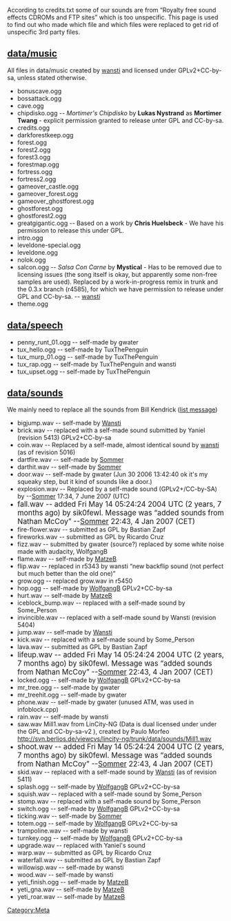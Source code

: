 According to credits.txt some of our sounds are from “Royalty free sound effects CDROMs and FTP sites” which is too unspecific. This page is used to find out who made which file and which files were replaced to get rid of unspecific 3rd party files.

[data/music](http://supertux.lethargik.org/viewvc/viewvc.cgi/trunk/supertux/data/music/)
----------------------------------------------------------------------------------------

All files in data/music created by [wansti](mediawiki/Users/wansti) and licensed under GPLv2+CC-by-sa, unless stated otherwise.

-   bonuscave.ogg
-   bossattack.ogg
-   cave.ogg
-   chipdisko.ogg -- *Mortimer's Chipdisko* by **Lukas Nystrand** as **Mortimer Twang** - explicit permission granted to release unter GPL and CC-by-sa.
-   credits.ogg
-   darkforestkeep.ogg
-   forest.ogg
-   forest2.ogg
-   forest3.ogg
-   forestmap.ogg
-   fortress.ogg
-   fortress2.ogg
-   gameover\_castle.ogg
-   gameover\_forest.ogg
-   gameover\_ghostforest.ogg
-   ghostforest.ogg
-   ghostforest2.ogg
-   greatgigantic.ogg -- Based on a work by **Chris Huelsbeck** - We have his permission to release this under GPL.
-   intro.ogg
-   leveldone-special.ogg
-   leveldone.ogg
-   nolok.ogg
-   salcon.ogg -- *Salsa Con Carne* by **Mystical** - Has to be removed due to licensing issues (the song itself is okay, but apparently some non-free samples are used). Replaced by a work-in-progress remix in trunk and the 0.3.x branch (r4585), for which we have permission to release under GPL and CC-by-sa. -- [wansti](mediawiki/Users/wansti)
-   theme.ogg

[data/speech](http://supertux.lethargik.org/viewvc/viewvc.cgi/trunk/supertux/data/speech/)
------------------------------------------------------------------------------------------

-   penny\_runt\_01.ogg -- self-made by gwater
-   tux\_hello.ogg -- self-made by TuxThePenguin
-   tux\_murp\_01.ogg -- self-made by TuxThePenguin
-   tux\_rap.ogg -- self-made by TuxThePenguin and wansti
-   tux\_upset.ogg -- self-made by TuxThePenguin

[data/sounds](http://supertux.lethargik.org/viewvc/viewvc.cgi/trunk/supertux/data/sounds/)
------------------------------------------------------------------------------------------

We mainly need to replace all the sounds from Bill Kendrick ([list message](http://lists.lethargik.org/pipermail/supertux-devel-lethargik.org/2009-September/002436.html))

-   bigjump.wav -- self-made by [Wansti](mediawiki/Users/wansti)
-   brick.wav -- replaced with a self-made sound submitted by Yaniel (revision 5413) GPLv2+CC-by-sa
-   coin.wav -- Replaced by a self-made, almost identical sound by [wansti](mediawiki/Users/wansti) (as of revision 5016)
-   dartfire.wav -- self-made by [Sommer](mediawiki/Users/sommer)
-   darthit.wav -- self-made by [Sommer](mediawiki/Users/sommer)
-   door.wav -- self-made by gwater (Jun 30 2006 13:42:40 <gwater> ok it's my squeaky step, but it kind of sounds like a door.)
-   explosion.wav -- Replaced by a self-made sound (GPLv2+/CC-by-SA) by --[Sommer](mediawiki/Users/sommer) 17:34, 7 June 2007 (UTC)
-   <big>fall.wav -- added Fri May 14 05:24:24 2004 UTC (2 years, 7 months ago) by sik0fewl. Message was “added sounds from Nathan McCoy” --[Sommer](mediawiki/Users/sommer) 22:43, 4 Jan 2007 (CET)</big>
-   fire-flower.wav -- submitted as GPL by Bastian Zapf
-   fireworks.wav -- submitted as GPL by Ricardo Cruz
-   fizz.wav -- submitted by gwater (source?) replaced by some white noise made with audacity, WolfgangB
-   flame.wav -- self-made by [MatzeB](mediawiki/Users/matzeb)
-   flip.wav -- replaced in r5343 by wansti “new backflip sound (not perfect but much better than the old one)”
-   grow.ogg -- replaced grow.wav in r5450
-   hop.ogg -- self-made by [WolfgangB](mediawiki/Users/wolfgangb) GPLv2+CC-by-sa
-   hurt.wav -- self-made by [MatzeB](mediawiki/Users/matzeb)
-   iceblock\_bump.wav -- replaced with a self-made sound by Some\_Person
-   invincible.wav -- replaced with a self-made sound by Wansti (revision 5404)
-   jump.wav -- self-made by [Wansti](mediawiki/Users/wansti)
-   kick.wav -- replaced with a self-made sound by Some\_Person
-   lava.wav -- submitted as GPL by Bastian Zapf
-   <big>lifeup.wav -- added Fri May 14 05:24:24 2004 UTC (2 years, 7 months ago) by sik0fewl. Message was “added sounds from Nathan McCoy” --[Sommer](mediawiki/Users/sommer) 22:43, 4 Jan 2007 (CET)</big>
-   locked.ogg -- self-made by [WolfgangB](mediawiki/Users/wolfgangb) GPLv2+CC-by-sa
-   mr\_tree.ogg -- self-made by gwater
-   mr\_treehit.ogg -- self-made by gwater
-   phone.wav -- self-made by gwater (unused ATM, was used in infoblock.cpp)
-   rain.wav -- self-made by wansti
-   saw.wav Mill1.wav from LinCity-NG (Data is dual licensed under under the GPL and CC-by-sa-v2 ), created by Paulo Morfeo <http://svn.berlios.de/viewcvs/lincity-ng/trunk/data/sounds/Mill1.wav>
-   <big>shoot.wav -- added Fri May 14 05:24:24 2004 UTC (2 years, 7 months ago) by sik0fewl. Message was “added sounds from Nathan McCoy” --[Sommer](mediawiki/Users/sommer) 22:43, 4 Jan 2007 (CET)</big>
-   skid.wav -- replaced with a self-made sound by [Wansti](mediawiki/Users/wansti) (as of revision 5411)
-   splash.ogg -- self-made by [WolfgangB](mediawiki/Users/wolfgangb) GPLv2+CC-by-sa
-   squish.wav -- replaced with a self-made sound by Some\_Person
-   stomp.wav -- replaced with a self-made sound by Some\_Person
-   switch.ogg -- self-made by [WolfgangB](mediawiki/Users/wolfgangb) GPLv2+CC-by-sa
-   ticking.wav -- self-made by [Sommer](mediawiki/Users/sommer)
-   totem.ogg -- self-made by [WolfgangB](mediawiki/Users/wolfgangb) GPLv2+CC-by-sa
-   trampoline.wav -- self-made by wansti
-   turnkey.ogg -- self-made by [WolfgangB](mediawiki/Users/wolfgangb) GPLv2+CC-by-sa
-   upgrade.wav -- replaced with Yaniel's sound
-   warp.wav -- submitted as GPL by Ricardo Cruz
-   waterfall.wav -- submitted as GPL by Bastian Zapf
-   willowisp.wav -- self-made by wansti
-   wood.wav -- self-made by wansti
-   yeti\_finish.ogg -- self-made by [MatzeB](mediawiki/Users/matzeb)
-   yeti\_gna.wav -- self-made by [MatzeB](mediawiki/Users/matzeb)
-   yeti\_roar.wav -- self-made by [MatzeB](mediawiki/Users/matzeb)

<Category:Meta>
